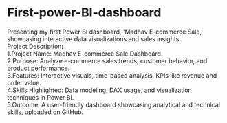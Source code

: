 # First-power-BI-dashboard
Presenting my first Power BI dashboard, 'Madhav E-commerce Sale,' showcasing interactive data visualizations and sales insights.
<br>
Project Description:
<br>
1.Project Name: Madhav E-commerce Sale Dashboard.
<br>
2.Purpose: Analyze e-commerce sales trends, customer behavior, and product performance.
<br>
3.Features: Interactive visuals, time-based analysis, KPIs like revenue and order value.
<br>
4.Skills Highlighted: Data modeling, DAX usage, and visualization techniques in Power BI.
<br>
5.Outcome: A user-friendly dashboard showcasing analytical and technical skills, uploaded on GitHub.
